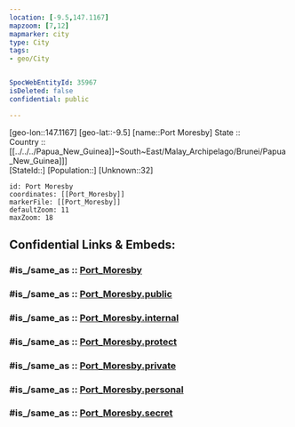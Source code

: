 ```yaml
---
location: [-9.5,147.1167] 
mapzoom: [7,12] 
mapmarker: city 
type: City
tags:
- geo/City


SpocWebEntityId: 35967
isDeleted: false
confidential: public

---
```

[geo-lon::147.1167] 
[geo-lat::-9.5] 
[name::Port Moresby] 
State ::  
Country ::[[../../../Papua_New_Guinea]]~South~East/Malay_Archipelago/Brunei/Papua_New_Guinea]]]  
[StateId::] 
[Population::] 
[Unknown::32] 


```leaflet
id: Port Moresby
coordinates: [[Port_Moresby]] 
markerFile: [[Port_Moresby]] 
defaultZoom: 11 
maxZoom: 18
```


## Confidential Links & Embeds: 

### #is_/same_as :: [Port_Moresby](/_Standards/Earth/Continent/Asia/Asia~South~East/Malay_Archipelago/Papua-New_Guinea/City/Port_Moresby.md) 

### #is_/same_as :: [Port_Moresby.public](/_public/Earth/Continent/Asia/Asia~South~East/Malay_Archipelago/Papua-New_Guinea/City/Port_Moresby.public.md) 

### #is_/same_as :: [Port_Moresby.internal](/_internal/Earth/Continent/Asia/Asia~South~East/Malay_Archipelago/Papua-New_Guinea/City/Port_Moresby.internal.md) 

### #is_/same_as :: [Port_Moresby.protect](/_protect/Earth/Continent/Asia/Asia~South~East/Malay_Archipelago/Papua-New_Guinea/City/Port_Moresby.protect.md) 

### #is_/same_as :: [Port_Moresby.private](/_private/Earth/Continent/Asia/Asia~South~East/Malay_Archipelago/Papua-New_Guinea/City/Port_Moresby.private.md) 

### #is_/same_as :: [Port_Moresby.personal](/_personal/Earth/Continent/Asia/Asia~South~East/Malay_Archipelago/Papua-New_Guinea/City/Port_Moresby.personal.md) 

### #is_/same_as :: [Port_Moresby.secret](/_secret/Earth/Continent/Asia/Asia~South~East/Malay_Archipelago/Papua-New_Guinea/City/Port_Moresby.secret.md)

